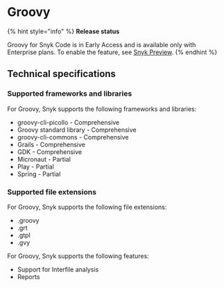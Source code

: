 # Groovy

{% hint style="info" %}
**Release status**

Groovy for Snyk Code is in Early Access and is available only with Enterprise plans. To enable the feature, see [Snyk Preview](../snyk-admin/snyk-preview.md).
{% endhint %}

## Technical specifications

### Supported frameworks and libraries

For Groovy, Snyk supports the following frameworks and libraries:

* groovy-cli-picollo - Comprehensive
* Groovy standard library - Comprehensive
* groovy-cli-commons - Comprehensive
* Grails - Comprehensive
* GDK - Comprehensive
* Micronaut - Partial
* Play - Partial
* Spring - Partial

### Supported file extensions

For Groovy, Snyk supports the following file extensions:

* .groovy
* .grt
* .gtpl
* .gvy

For Groovy, Snyk supports the following features:

* Support for Interfile analysis
* Reports
